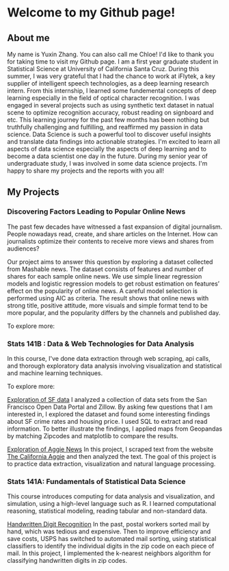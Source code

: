 # Welcome to my Github page!



## About me
My name is Yuxin Zhang. You can also call me Chloe! I'd like to thank you for taking time to visit my Github page. I am a first year graduate student in Statistical Science at University of California Santa Cruz. During this summer, I was very grateful that I had the chance to work at iFlytek, a key supplier of intelligent speech technologies, as a deep learning research intern. From this internship, I learned some fundemental concepts of deep learning especially in the field of optical character recognition. I was engaged in several projects such as using synthetic text dataset in natual scene to optimize recognition accuracy, robust reading on signboard and etc. This learning journey for the past few months has been nothing but truthfully challenging and fulfilling, and reaffirmed my passion in data science. Data Science is such a powerful tool to discover useful insights and translate data findings into actionable strategies. I'm excited to learn all aspects of data science especially the aspects of deep learning and to become a data scientist one day in the future. 
During my senior year of undergraduate study, I was involved in some data science projects. I'm happy to share my projects and the reports with you all! 

## My Projects

### Discovering Factors Leading to Popular Online News 

The past few decades have witnessed a fast expansion of digital journalism. People nowadays read, create, and share articles on the Internet. How can journalists optimize their contents to receive more views and shares from audiences? 

Our project aims to answer this question by exploring a dataset collected from Mashable news. The dataset consists of features and number of shares for each sample online news. We use simple linear regression models and logistic regression models to get robust estimation on features’ effect on the popularity of online news. A careful model selection is performed using AIC as criteria. The result shows that online news with strong title, positive attitude, more visuals and simple format tend to be more popular, and the popularity differs by the channels and published day. 

To explore more: 



### Stats 141B : Data & Web Technologies for Data Analysis 

In this course, I've done data extraction through web scraping, api calls, and thorough exploratory data analysis involving visualization and statistical and machine learning techniques. 

To explore more:

[Exploration of SF data](https://github.com/Chloezhang96/github-page/blob/master/hw5.ipynb)
I analyzed a collection of data sets from the San Francisco Open Data Portal and Zillow. By asking few questions that I am interested in, I explored the dataset and found some interesting findings about SF crime rates and housing price. I used SQL to extract and read information. To better illustrate the findings, I applied maps from Geopandas by matching Zipcodes and matplotlib to compare the results. 

[Exploration of Aggie News](https://github.com/Chloezhang96/github-page/blob/master/hw6.ipynb)
In this project, I scraped text from the website [The California Aggie](https://theaggie.org/) and then analyzed the text. The goal of this project is to practice data extraction, visualization and natural language processing. 

    
### Stats 141A: Fundamentals of Statistical Data Science 

This course introduces computing for data analysis and visualization, and simulation, using a high-level language such as R. I learned computational reasoning, statistical modeling, reading tabular and non-standard data. 

[Handwritten Digit Recognition](https://github.com/Chloezhang96/Welcome/blob/master/Final%20Project%20--%20STA141A.pdf)
In the past, postal workers sorted mail by hand, which was tedious and expensive. Then to improve efficiency and save costs, USPS has switched to automated mail sorting, using statistical classifiers to identify the individual digits in the zip code on each piece of mail. In this project, I implemented the k-nearest neighbors algorithm for classifying handwritten digits in zip codes.
